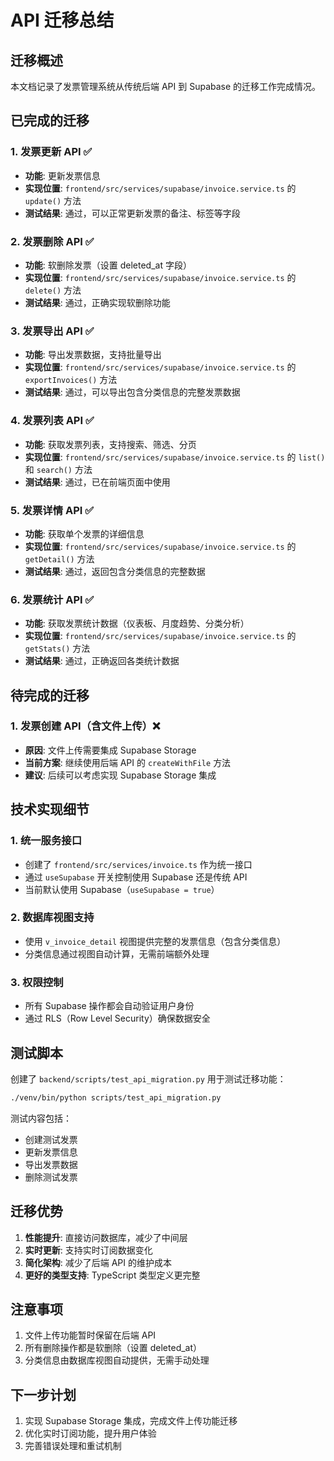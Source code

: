 # API 迁移总结

## 迁移概述

本文档记录了发票管理系统从传统后端 API 到 Supabase 的迁移工作完成情况。

## 已完成的迁移

### 1. 发票更新 API ✅
- **功能**: 更新发票信息
- **实现位置**: `frontend/src/services/supabase/invoice.service.ts` 的 `update()` 方法
- **测试结果**: 通过，可以正常更新发票的备注、标签等字段

### 2. 发票删除 API ✅
- **功能**: 软删除发票（设置 deleted_at 字段）
- **实现位置**: `frontend/src/services/supabase/invoice.service.ts` 的 `delete()` 方法
- **测试结果**: 通过，正确实现软删除功能

### 3. 发票导出 API ✅
- **功能**: 导出发票数据，支持批量导出
- **实现位置**: `frontend/src/services/supabase/invoice.service.ts` 的 `exportInvoices()` 方法
- **测试结果**: 通过，可以导出包含分类信息的完整发票数据

### 4. 发票列表 API ✅
- **功能**: 获取发票列表，支持搜索、筛选、分页
- **实现位置**: `frontend/src/services/supabase/invoice.service.ts` 的 `list()` 和 `search()` 方法
- **测试结果**: 通过，已在前端页面中使用

### 5. 发票详情 API ✅
- **功能**: 获取单个发票的详细信息
- **实现位置**: `frontend/src/services/supabase/invoice.service.ts` 的 `getDetail()` 方法
- **测试结果**: 通过，返回包含分类信息的完整数据

### 6. 发票统计 API ✅
- **功能**: 获取发票统计数据（仪表板、月度趋势、分类分析）
- **实现位置**: `frontend/src/services/supabase/invoice.service.ts` 的 `getStats()` 方法
- **测试结果**: 通过，正确返回各类统计数据

## 待完成的迁移

### 1. 发票创建 API（含文件上传）❌
- **原因**: 文件上传需要集成 Supabase Storage
- **当前方案**: 继续使用后端 API 的 `createWithFile` 方法
- **建议**: 后续可以考虑实现 Supabase Storage 集成

## 技术实现细节

### 1. 统一服务接口
- 创建了 `frontend/src/services/invoice.ts` 作为统一接口
- 通过 `useSupabase` 开关控制使用 Supabase 还是传统 API
- 当前默认使用 Supabase（`useSupabase = true`）

### 2. 数据库视图支持
- 使用 `v_invoice_detail` 视图提供完整的发票信息（包含分类信息）
- 分类信息通过视图自动计算，无需前端额外处理

### 3. 权限控制
- 所有 Supabase 操作都会自动验证用户身份
- 通过 RLS（Row Level Security）确保数据安全

## 测试脚本

创建了 `backend/scripts/test_api_migration.py` 用于测试迁移功能：

```bash
./venv/bin/python scripts/test_api_migration.py
```

测试内容包括：
- 创建测试发票
- 更新发票信息
- 导出发票数据
- 删除测试发票

## 迁移优势

1. **性能提升**: 直接访问数据库，减少了中间层
2. **实时更新**: 支持实时订阅数据变化
3. **简化架构**: 减少了后端 API 的维护成本
4. **更好的类型支持**: TypeScript 类型定义更完整

## 注意事项

1. 文件上传功能暂时保留在后端 API
2. 所有删除操作都是软删除（设置 deleted_at）
3. 分类信息由数据库视图自动提供，无需手动处理

## 下一步计划

1. 实现 Supabase Storage 集成，完成文件上传功能迁移
2. 优化实时订阅功能，提升用户体验
3. 完善错误处理和重试机制